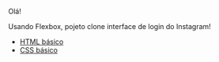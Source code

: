 Olá!

Usando Flexbox, pojeto clone interface de login do Instagram! 



* [HTML básico](https://www.w3schools.com/html/)
* [CSS básico](https://developer.mozilla.org/pt-BR/docs/Web/CSS)


